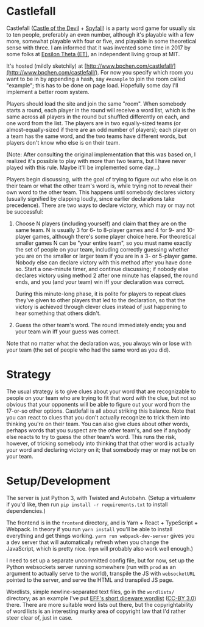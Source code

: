 Castlefall
==========

Castlefall ([Castle of the Devil](https://boardgamegeek.com/boardgame/25951/castle-devil) + [Spyfall](https://boardgamegeek.com/boardgame/166384/spyfall)) is a party word game for usually six to ten people, preferably an even number, although it's playable with a few more, somewhat playable with four or five, and playable in some theoretical sense with three. I am informed that it was invented some time in 2017 by some folks at [Epsilon Theta (ET)](http://web.mit.edu/thetans/www/), an independent living group at MIT.

It's hosted (mildly sketchily) at [http://www.bpchen.com/castlefall/](http://www.bpchen.com/castlefall/). For now you specify which room you want to be in by appending a hash, say `#example` to join the room called "example"; this has to be done on page load. Hopefully some day I'll implement a better room system.

Players should load the site and join the same "room". When somebody starts a round, each player in the round will receive a word list, which is the same across all players in the round but shuffled differently on each, and one word from the list. The players are in two equally-sized teams (or almost-equally-sized if there are an odd number of players); each player on a team has the same word, and the two teams have different words, but players don't know who else is on their team.

(Note: After consulting the original implementation that this was based on, I realized it's possible to play with more than two teams, but I have never played with this rule. Maybe it'll be implemented some day...)

Players begin discussing, with the goal of trying to figure out who else is on their team or what the other team's word is, while trying not to reveal their own word to the other team. This happens until somebody declares victory (usually signified by clapping loudly, since earlier declarations take precedence). There are two ways to declare victory, which may or may not be successful:

1.  Choose N players (including yourself) and claim that they are on the same team. N is usually 3 for 6- to 8-player games and 4 for 9- and 10-player games, although there's some player choice here. For theoretical smaller games N can be "your entire team", so you must name exactly the set of people on your team, including correctly guessing whether you are on the smaller or larger team if you are in a 3- or 5-player game. Nobody else can declare victory with this method after you have done so. Start a one-minute timer, and continue discussing; if nobody else declares victory using method 2 after one minute has elapsed, the round ends, and you (and your team) win iff your declaration was correct.

    During this minute-long phase, it is polite for players to repeat clues they've given to other players that led to the declaration, so that the victory is achieved through clever clues instead of just happening to hear something that others didn't.

2.  Guess the other team's word. The round immediately ends; you and your team win iff your guess was correct.

Note that no matter what the declaration was, you always win or lose with your team (the set of people who had the same word as you did).

Strategy
========

The usual strategy is to give clues about your word that are recognizable to people on your team who are trying to fit that word with the clue, but not so obvious that your opponents will be able to figure out your word from the 17-or-so other options. Castlefall is all about striking this balance. Note that you can react to clues that you don't actually recognize to trick them into thinking you're on their team. You can also give clues about other words, perhaps words that you suspect are the other team's, and see if anybody else reacts to try to guess the other team's word. This runs the risk, however, of tricking somebody into thinking that that other word is actually your word and declaring victory on it; that somebody may or may not be on your team.

Setup/Development
===========

The server is just Python 3, with Twisted and Autobahn. (Setup a virtualenv if you'd like, then run `pip install -r requirements.txt` to install dependencies.)

The frontend is in the `frontend` directory, and is Yarn + React + TypeScript + Webpack. In theory if you run `yarn install` you'll be able to install everything and get things working. `yarn run webpack-dev-server` gives you a dev server that will automatically refresh when you change the JavaScript, which is pretty nice. (`npm` will probably also work well enough.)

I need to set up a separate uncommitted config file, but for now, set up the Python websockets server running somewhere (run with `prod` as an argument to actually serve to the world), transpile the JS with `websocketURL` pointed to the server, and serve the HTML and transpiled JS page.

Wordlists, simple newline-separated text files, go in the `wordlists/` directory; as an example I've put [EFF's short diceware wordlist](https://www.eff.org/deeplinks/2016/07/new-wordlists-random-passphrases) ([CC-BY 3.0](http://creativecommons.org/licenses/by/3.0/us/)) there. There are more suitable word lists out there, but the copyrightability of word lists is an interesting murky area of copyright law that I'd rather steer clear of, just in case.
